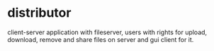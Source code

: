 distributor
===========

client-server application with fileserver, users with rights for upload, download, remove and share files on server and gui client for it.